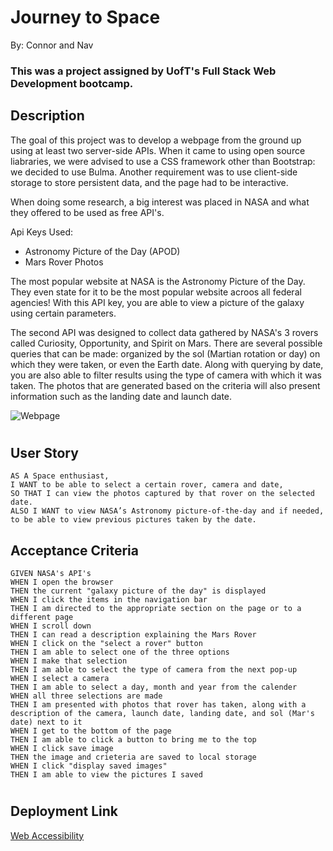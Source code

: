 # Journey to Space
By: Connor and Nav

### This was a project assigned by UofT's Full Stack Web Development bootcamp.

## Description

The goal of this project was to develop a webpage from the ground up using at least two server-side APIs. When it came to using open source liabraries, we were advised to use a CSS framework other than Bootstrap: we decided to use Bulma. Another requirement was to use client-side storage to store persistent data, and the page had to be interactive.

When doing some research, a big interest was placed in NASA and what they offered to be used as free API's. 

Api Keys Used:
- Astronomy Picture of the Day (APOD)
- Mars Rover Photos

The most popular website at NASA is the Astronomy Picture of the Day. They even state for it to be the most popular website acroos all federal agencies! With this API key, you are able to view a picture of the galaxy using certain parameters.

The second API was designed to collect data gathered by NASA's 3 rovers called Curiosity, Opportunity, and Spirit on Mars. There are several possible queries that can be made: organized by the sol (Martian rotation or day) on which they were taken, or even the Earth date. Along with querying by date, you are also able to filter results using the type of camera with which it was taken.
The photos that are generated based on the criteria will also present information such as the landing date and launch date.

![Webpage](./assets/images/webpage.png)

#
## User Story
```
AS A Space enthusiast, 
I WANT to be able to select a certain rover, camera and date,
SO THAT I can view the photos captured by that rover on the selected date.
ALSO I WANT to view NASA’s Astronomy picture-of-the-day and if needed, to be able to view previous pictures taken by the date.
```
## Acceptance Criteria
```
GIVEN NASA's API's
WHEN I open the browser
THEN the current "galaxy picture of the day" is displayed
WHEN I click the items in the navigation bar
THEN I am directed to the appropriate section on the page or to a different page
WHEN I scroll down
THEN I can read a description explaining the Mars Rover 
WHEN I click on the "select a rover" button
THEN I am able to select one of the three options
WHEN I make that selection
THEN I am able to select the type of camera from the next pop-up 
WHEN I select a camera
THEN I am able to select a day, month and year from the calender
WHEN all three selections are made
THEN I am presented with photos that rover has taken, along with a description of the camera, launch date, landing date, and sol (Mar's date) next to it
WHEN I get to the bottom of the page
THEN I am able to click a button to bring me to the top
WHEN I click save image
THEN the image and crieteria are saved to local storage
WHEN I click "display saved images"
THEN I am able to view the pictures I saved
```

#
## Deployment Link
[Web Accessibility]()